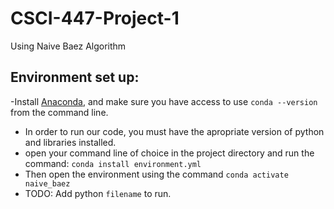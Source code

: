 # CSCI-447-Project-1
Using Naive Baez Algorithm

## Environment set up:
-Install [Anaconda](https://www.anaconda.com/distribution/#download-section), and make sure you have access to use `conda --version` from the command line.
- In order to run our code, you must have the apropriate version of python and libraries installed.
- open your command line of choice in the project directory and run the command: `conda install environment.yml`
- Then open the environment using the command `conda activate naive_baez`
- TODO: Add python `filename` to run.
